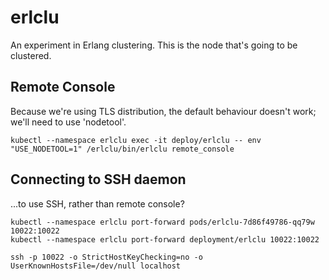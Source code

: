 # erlclu

An experiment in Erlang clustering. This is the node that's going to be clustered.

## Remote Console

Because we're using TLS distribution, the default behaviour doesn't work; we'll need to use 'nodetool'.

```
kubectl --namespace erlclu exec -it deploy/erlclu -- env "USE_NODETOOL=1" /erlclu/bin/erlclu remote_console
```

## Connecting to SSH daemon

...to use SSH, rather than remote console?

```
kubectl --namespace erlclu port-forward pods/erlclu-7d86f49786-qq79w 10022:10022
kubectl --namespace erlclu port-forward deployment/erlclu 10022:10022
```

```
ssh -p 10022 -o StrictHostKeyChecking=no -o UserKnownHostsFile=/dev/null localhost
```
